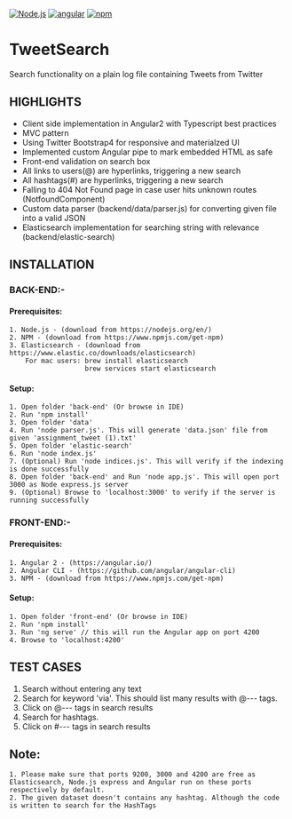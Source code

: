 [![Node.js](https://cdn.rawgit.com/aleen42/badges/master/src/node.svg)](#) [![angular](https://rawgit.com/aleen42/badges/master/src/angular.svg)](#) [![npm](https://rawgit.com/aleen42/badges/master/src/npm.svg)](#)
# TweetSearch

Search functionality on a plain log file containing Tweets from Twitter

## HIGHLIGHTS

* Client side implementation in Angular2 with Typescript best practices
* MVC pattern
* Using Twitter Bootstrap4 for responsive and materialzed UI 
* Implemented custom Angular pipe to mark embedded HTML as safe
* Front-end validation on search box
* All links to users(@) are hyperlinks, triggering a new search
* All hashtags(#) are hyperlinks, triggering a new search
* Falling to 404 Not Found page in case user hits unknown routes (NotfoundComponent)
* Custom data parser (backend/data/parser.js) for converting given file into a valid JSON
* Elasticsearch implementation for searching string with relevance (backend/elastic-search)

## INSTALLATION

### BACK-END:-

#### Prerequisites: 
	1. Node.js - (download from https://nodejs.org/en/)
	2. NPM - (download from https://www.npmjs.com/get-npm)
	3. Elasticsearch - (download from https://www.elastic.co/downloads/elasticsearch)
		For mac users: brew install elasticsearch
					   brew services start elasticsearch

#### Setup:
	1. Open folder 'back-end' (Or browse in IDE)
	2. Run 'npm install'
	3. Open folder 'data'
	4. Run 'node parser.js'. This will generate 'data.json' file from given 'assignment_tweet (1).txt'
	5. Open folder 'elastic-search'  
	6. Run 'node index.js'
	7. (Optional) Run 'node indices.js'. This will verify if the indexing is done successfully
	8. Open folder 'back-end' and Run 'node app.js'. This will open port 3000 as Node express.js server
	9. (Optional) Browse to 'localhost:3000' to verify if the server is running successfully

### FRONT-END:-

#### Prerequisites:
	1. Angular 2 - (https://angular.io/)
	2. Angular CLI - (https://github.com/angular/angular-cli)
	3. NPM - (download from https://www.npmjs.com/get-npm)

#### Setup:
	1. Open folder 'front-end' (Or browse in IDE)
	2. Run 'npm install'
	3. Run 'ng serve' // this will run the Angular app on port 4200
	4. Browse to 'localhost:4200'


## TEST CASES

1. Search without entering any text
2. Search for keyword 'via'. This should list many results with @--- tags.
3. Click on @--- tags in search results
4. Search for hashtags.
5. Click on #--- tags in search results


## Note:
	1. Please make sure that ports 9200, 3000 and 4200 are free as Elasticsearch, Node.js express and Angular run on these ports respectively by default.
	2. The given dataset doesn't contains any hashtag. Although the code is written to search for the HashTags
